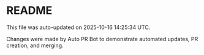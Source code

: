 # README

This file was auto-updated on 2025-10-16 14:25:34 UTC.

Changes were made by Auto PR Bot to demonstrate automated updates, PR creation, and merging.
